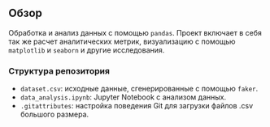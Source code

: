 ## Обзор

Обработка и анализ данных с помощью `pandas`. Проект включает в себя так же расчет аналитических метрик, визуализацию с помощью `matplotlib` и `seaborn` и другие исследования.

### Структура репозитория

- `dataset.csv`: исходные данные, сгенерированные с помощью `faker`.
- `data_analysis.ipynb`: Jupyter Notebook с анализом данных.
- `.gitattributes`: настройка поведения Git для загрузки файлов .csv большого размера.
